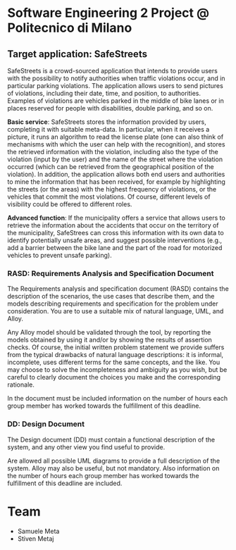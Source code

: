 # Software Engineering 2 Project @ Politecnico di Milano
## Target application: SafeStreets
SafeStreets is a crowd-sourced application that intends to provide users with the possibility to 
notify authorities when traffic violations occur, and in particular parking violations. The application allows users to send pictures of violations, including their date, time, and position, to authorities. Examples of violations are vehicles parked in the middle of bike lanes or in places reserved for people with disabilities, double parking, and so on.

**Basic service**: SafeStreets stores the information provided by users, completing it with suitable meta-data. In particular, when it receives a picture, it runs an algorithm to read the license plate (one can also think of mechanisms with which the user can help with the recognition), and stores the retrieved information with the violation, including also the type of the violation (input by the user) and the name of the street where the violation occurred (which can be retrieved from the geographical position of the violation). In addition, the application allows both end users and authorities to mine the information that has been received, for example by highlighting the streets (or the areas) with the highest frequency of violations, or the vehicles that commit the most violations. Of course, different levels of visibility could be offered to different roles.

**Advanced function**: If the municipality offers a service that allows users to retrieve the information about the accidents that occur on the territory of the municipality, SafeStrees can cross this information with its own data to identify potentially unsafe areas, and suggest possible interventions (e.g., add a barrier between the bike lane and the part of the road for motorized vehicles to prevent unsafe parking).

### RASD: Requirements Analysis and Specification Document
The Requirements analysis and specification document (RASD) contains the description of the scenarios, the use cases that describe them, and the models describing requirements and specification for the problem under consideration. You are to use a suitable mix of natural language, UML, and Alloy. 

Any Alloy model should be validated through the tool, by reporting the models obtained by using it and/or by showing the results of assertion checks. Of course, the initial written problem statement we provide suffers from the typical drawbacks of natural language descriptions: it is informal, incomplete, uses different terms for the same concepts, and the like. You may choose to solve the incompleteness and ambiguity as you wish, but be careful to clearly document the choices you make and the corresponding rationale. 

In the document must be included information on the number of hours each group member has worked towards the fulfillment of this deadline.
### DD: Design Document
The Design document (DD) must contain a functional description of the system, and any other view you find useful to provide. 

Are allowed all possible UML diagrams to provide a full description of the system. Alloy may also be useful, but not mandatory. 
Also information on the number of hours each group member has worked towards the fulfillment of this deadline are included.

# Team
- Samuele Meta
- Stiven Metaj
